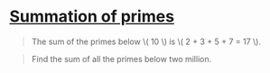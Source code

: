 # [Summation of primes](https://projecteuler.net/problem=10)

> The sum of the primes below \\( 10 \\) is \\( 2 + 3 + 5 + 7 = 17 \\).

> Find the sum of all the primes below two million.
